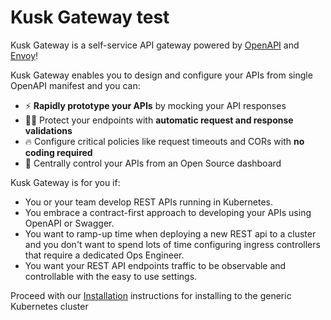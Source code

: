 # Kusk Gateway test

Kusk Gateway is a self-service API gateway powered by [OpenAPI](https://www.openapis.org/) and [Envoy](https://www.envoyproxy.io/)!

Kusk Gateway enables you to design and configure your APIs from single OpenAPI manifest and you can:

- ⚡ **Rapidly prototype your APIs** by mocking your API responses
- 🥷🏽 Protect your endpoints with **automatic request and response validations**
- 🔥 Configure critical policies like request timeouts and CORs with **no coding required**
- 🧐 Centrally control your APIs from an Open Source dashboard


Kusk Gateway is for you if:

- You or your team develop REST APIs running in Kubernetes.
- You embrace a contract-first approach to developing your APIs using OpenAPI or Swagger.
- You want to ramp-up time when deploying a new REST api to a cluster and you don't want to spend lots of time configuring ingress controllers that require a dedicated Ops Engineer.
- You want your REST API endpoints traffic to be observable and controllable with the easy to use settings.

Proceed with our [Installation](getting-started/installation.md) instructions for installing to the generic Kubernetes cluster